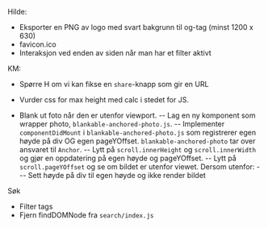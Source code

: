 Hilde:

- Eksporter en PNG av logo med svart bakgrunn til og-tag (minst 1200 x 630)
- favicon.ico
- Interaksjon ved enden av siden når man har et filter aktivt

KM:

- Spørre H om vi kan fikse en `share`-knapp som gir en URL
- Vurder css for max height med calc i stedet for JS.

- Blank ut foto når den er utenfor viewport.
-- Lag en ny komponent som wrapper photo, `blankable-anchored-photo.js`.
-- Implementer `componentDidMount` i `blankable-anchored-photo.js` som registrerer egen høyde på div OG egen pageYOffset. `blankable-anchored-photo` tar over ansvaret til `Anchor`.
-- Lytt på `scroll.innerHeight` og `scroll.innerWidth` og gjør en oppdatering på egen høyde og pageYOffset.
-- Lytt på `scroll.pageYOffset` og se om bildet er utenfor viewet. Dersom utenfor:
--- Sett høyde på div til egen høyde og ikke render bildet

Søk
- Filter tags
- Fjern findDOMNode fra `search/index.js`
